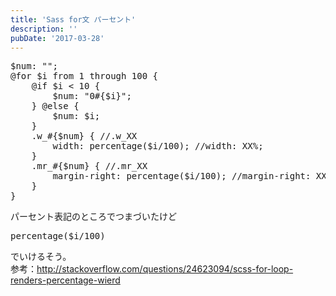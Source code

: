 ```yaml
---
title: 'Sass for文 パーセント'
description: ''
pubDate: '2017-03-28'
---
```


<pre class="brush: css; title: ; notranslate" title="">$num: "";
@for $i from 1 through 100 {
	@if $i &lt; 10 {
		$num: "0#{$i}";
	} @else {
		$num: $i;
	}
	.w_#{$num} { //.w_XX
		width: percentage($i/100); //width: XX%;
	}
	.mr_#{$num} { //.mr_XX
		margin-right: percentage($i/100); //margin-right: XX%;
	}
}
</pre>
<p>パーセント表記のところでつまづいたけど</p>
<pre class="brush: css; title: ; notranslate" title="">percentage($i/100)</pre>
<p>でいけるそう。<br>
参考：<a href="http://stackoverflow.com/questions/24623094/scss-for-loop-renders-percentage-wierd">http://stackoverflow.com/questions/24623094/scss-for-loop-renders-percentage-wierd</a></p>

